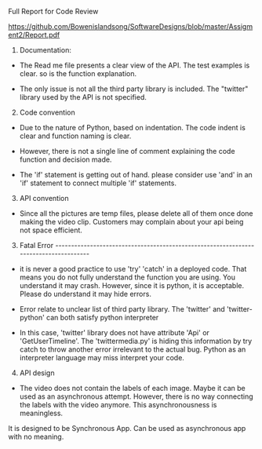 Full Report for Code Review 

https://github.com/Bowenislandsong/SoftwareDesigns/blob/master/Assigment2/Report.pdf
1. Documentation:
- The Read me file presents a clear view of the API. The test examples is clear. so is the function explanation. 

- The only issue is not all the third party library is included. The  "twitter" library used by the API is not specified.
2. Code convention
- Due to the nature of Python, based on indentation. The code indent is clear and function naming is clear.

- However, there is not a single line of comment explaining the code function and decision made. 
- The 'if' statement is getting out of hand. please consider use 'and' in an 'if' statement to connect multiple 'if' statements. 

3. API convention
-  Since all the pictures are temp files, please delete all of them once done making the video clip. Customers may complain about your api being not space efficient. 

3. Fatal Error -------------------------------------------------------------------------------------
- it is never a good practice to use 'try' 'catch' in a deployed code. That means you do not fully understand the function you are using. You understand it may crash. However, since it is python, it is acceptable.  Please do understand it may hide errors.

- Error relate to unclear list of third party library. The 'twitter' and 'twitter-python' can both satisfy python interpreter 

- In this case, 'twitter' library does not have attribute 'Api' or 'GetUserTimeline'. The 'twittermedia.py' is hiding this information by try catch to throw another error irrelevant to the actual bug. Python as an interpreter language may miss interpret your code. 

4. API design
- The video does not contain the labels of each image. Maybe it can be used as an asynchronous attempt. However, there is no way connecting the labels with the video anymore. This asynchronousness is meaningless.  

It is designed to be Synchronous App. Can be used as asynchronous app with no meaning.
